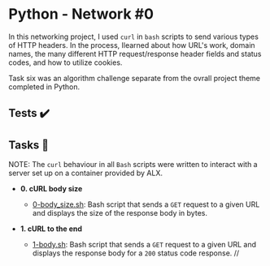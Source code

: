 # Python - Network #0

In this networking project, I used `curl` in `bash` scripts to send various types of HTTP headers. In the process, Ilearned about how URL's work, domain names, the many different HTTP request/response header fields and status codes, and how to utilize cookies.

Task six was an algorithm challenge separate from the ovrall project theme completed in Python.

## Tests :heavy_check_mark:

## Tasks :page_with_curl:

NOTE: The `curl` behaviour in all `Bash` scripts were written to interact with a server set up on a container provided by ALX.

* **0. cURL body size**
  * [0-body_size.sh](./0-body_size.sh): Bash script that sends a `GET` request to a given URL and displays the size of the response body in bytes.

* **1. cURL to the end**
  * [1-body.sh](./1-body.sh): Bash script that sends a `GET` request to a given URL and displays the response body for a `200` status code response.
//
